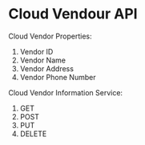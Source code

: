 # Cloud Vendour API
Cloud Vendor Properties:
1. Vendor ID
2. Vendor Name
3. Vendor Address
4. Vendor Phone Number

Cloud Vendor Information Service:
1. GET
2. POST
3. PUT
4. DELETE